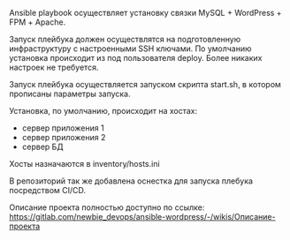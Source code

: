 Ansible playbook осуществляет установку связки MySQL + WordPress + FPM + Аpache.

Запуск плейбука должен осуществлятся на подготовленную инфраструктуру с настроенными SSH ключами. По умолчанию установка происходит из под пользователя deploy. Более никаких настроек не требуется.

Запуск плейбука осуществляется запуском скрипта start.sh, в котором прописаны параметры запуска.

Установка, по умолчанию, происходит на хостах:
- сервер приложения 1
- сервер приложения 2
- сервер БД

Хосты назначаются в inventory/hosts.ini

В репозиторий так же добавлена оснестка для запуска плебука посредством CI/CD.

Описание проекта полностью доступно по ссылке: https://gitlab.com/newbie_devops/ansible-wordpress/-/wikis/Описание-проекта 


